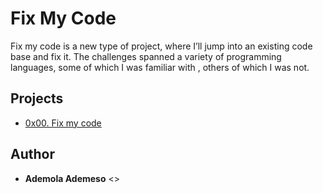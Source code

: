 # Fix My Code

Fix my code is a new type of project, where I’ll jump into an existing code base and fix it. The challenges spanned a variety of programming languages, some of which I was familiar with , others of which I was not.

## Projects
* [0x00. Fix my code](./0x00-challenge)

## Author
* __Ademola Ademeso__ <[](https://github.com/KingDez04)>